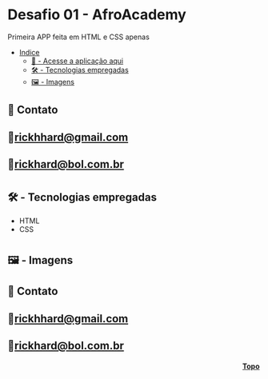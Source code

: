 <h1 id="topo">Desafio 01 - AfroAcademy</h1>
Primeira APP feita em HTML e CSS apenas


* [Indice](#funciona)
    * [🚀 - Acesse a aplicação aqui](https://rickhardbr.github.io/AfroAcademy/desafio01/)
    * [🛠️ - Tecnologias empregadas](#tecnologia)
    * [🖼️ - Imagens](#imagens)

## 💛 Contato

## 📧rickhhard@gmail.com

## 📧rickhard@bol.com.br

#

<h2 id="Tecnologia">🛠️ - Tecnologias empregadas</h2>

- HTML
- CSS

#

<h2 id="imagens">🖼️ - Imagens</h2>
  

## 💛 Contato

## 📧rickhhard@gmail.com

## 📧rickhard@bol.com.br

<h4 align="right"><a href="#topo">Topo</a></h4>
